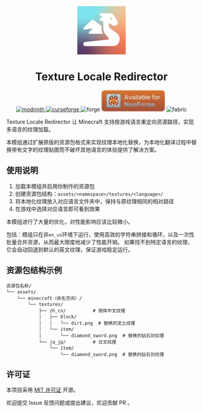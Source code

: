 <div align="center"> 
   <img height="128px" width="128px" alt="logo" src="./icon/icon.png"/> 
   <h1>Texture Locale Redirector</h1>

<a href="https://modrinth.com/project/texture-locale-redirector">
<img alt="modrinth" height="56" src="https://cdn.jsdelivr.net/npm/@intergrav/devins-badges@3/assets/cozy/available/modrinth_vector.svg">
</a>
<a href="https://www.curseforge.com/minecraft/mc-mods/texture-locale-redirector">
<img alt="curseforge" height="56" src="https://cdn.jsdelivr.net/npm/@intergrav/devins-badges@3/assets/cozy/available/curseforge_vector.svg">
</a>

<img alt="forge" height="56" src="https://cdn.jsdelivr.net/npm/@intergrav/devins-badges@3/assets/cozy/supported/forge_vector.svg">
<img alt="neoforge" height="56" src="https://raw.githubusercontent.com/KessokuTeaTime/Badges-Extra/main/assets/cozy/supported/neoforge_vector.svg">
<img alt="fabric" height="56" src="https://cdn.jsdelivr.net/npm/@intergrav/devins-badges@3/assets/cozy/supported/fabric_vector.svg">
</div>

Texture Locale Redirector 让 Minecraft 支持按游戏语言重定向资源路径，实现多语言的纹理加载。

本模组通过扩展原版的资源包格式来实现纹理本地化替换，为本地化翻译过程中替换带有文字的纹理贴图而不破坏其他语言的体验提供了解决方案。

## 使用说明

1. 加载本模组并启用你制作的资源包
2. 创建资源包结构：`assets/<namespace>/textures/<language>/`
3. 将本地化纹理放入对应语言文件夹中，保持与原纹理相同的相对路径
4. 在游戏中选择对应语言即可看到效果

本模组进行了大量的优化，对性能影响应该比较微小。

包括：模组只在非`en_us`环境下运行，使用高效的字符串拼接和循环，以及一次性批量合并资源，从而最大限度地减少了性能开销。
如果找不到特定语言的纹理，它会自动回退到默认的英文纹理，保证游戏稳定运行。

## 资源包结构示例

```
资源包名称/
└── assets/
    └── minecraft（命名空间）/
        └── textures/
            ├── zh_cn/          # 简体中文纹理
            │   ├── block/
            │   │   └── dirt.png  # 替换的泥土纹理
            │   └── item/
            │       └── diamond_sword.png  # 替换的钻石剑纹理
            └── ja_jp/          # 日文纹理
                └── item/
                    └── diamond_sword.png  # 替换的钻石剑纹理
```

## 许可证

本项目采用 [MIT 许可证](LICENSE) 开源。

欢迎提交 Issue 反馈问题或提出建议，欢迎贡献 PR 。
